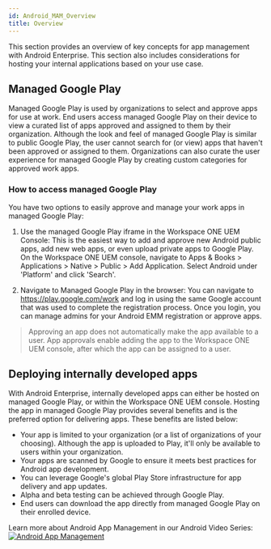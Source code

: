 ```yaml
---
id: Android_MAM_Overview
title: Overview
---
```


This section provides an overview of key concepts for app management with Android Enterprise. This section also includes considerations for hosting your internal applications based on your use case.

## Managed Google Play
Managed Google Play is used by organizations to select and approve apps for use at work. End users access managed Google Play on their device to view a curated list of apps approved and assigned to them by their organization. Although the look and feel of managed Google Play is similar to public Google Play, the user cannot search for (or view) apps that haven't been approved or assigned to them. Organizations can also curate the user experience for managed Google Play by creating custom categories for approved work apps.

### How to access managed Google Play
You have two options to easily approve and manage your work apps in managed Google Play:

1) Use the managed Google Play iframe in the Workspace ONE UEM Console: This is the easiest way to add and approve new Android public apps, add new web apps, or even upload private apps to Google Play. On the Workspace ONE UEM console, navigate to Apps & Books > Applications > Native > Public > Add Application. Select Android under 'Platform' and click 'Search'.

2) Navigate to Managed Google Play in the browser: You can navigate to https://play.google.com/work and log in using the same Google account that was used to complete the registration process. Once you login, you can manage admins for your Android EMM registration or approve apps.

> Approving an app does not automatically make the app available to a user. App approvals enable adding the app to the Workspace ONE UEM console, after which the app can be assigned to a user.

## Deploying internally developed apps
With Android Enterprise, internally developed apps can either be hosted on managed Google Play, or within the Workspace ONE UEM console. Hosting the app in managed Google Play provides several benefits and is the preferred option for delivering apps. These benefits are listed below:

* Your app is limited to your organization (or a list of organizations of your choosing). Although the app is uploaded to Play, it'll only be available to users within your organization.
* Your apps are scanned by Google to ensure it meets best practices for Android app development.
* You can leverage Google's global Play Store infrastructure for app delivery and app updates.
* Alpha and beta testing can be achieved through Google Play.
* End users can download the app directly from managed Google Play on their enrolled device.

Learn more about Android App Management in our Android Video Series:
[![Android App Management](http://img.youtube.com/vi/DdSE-qFmRt8&t/0.jpg)](https://www.youtube.com/watch?v=DdSE-qFmRt8&t "VMware Series Episode 5: App Management")
